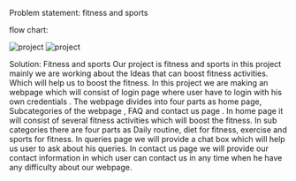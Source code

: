 Problem statement: fitness and sports


flow chart:

![project](https://github.com/putluru2006/putluru2006/assets/152724312/c440107b-69d3-498a-837d-1e3f00137466)
![project](https://github.com/putluru2006/putluru2006/assets/152724312/5cfdd72a-afdb-47af-b06a-62cf95add8b3)



Solution: 
Fitness and sports
Our project is fitness and sports in this project mainly we are working about the Ideas that can boost fitness activities. Which will help us to boost the fitness. In  this project we are making an webpage which will consist of login page where user have to login with his own credentials . The webpage divides into four parts as home page, Subcategories of the webpage , FAQ and contact us page . In home page it will consist of several fitness activities which will boost the fitness. In sub categories there are four parts as Daily routine, diet for fitness, exercise and sports for fitness.
In queries page we will provide a chat box which will help us user to ask about his queries. In contact us page we will provide  our contact information in which user can contact us in any time when he have any difficulty about our webpage.


